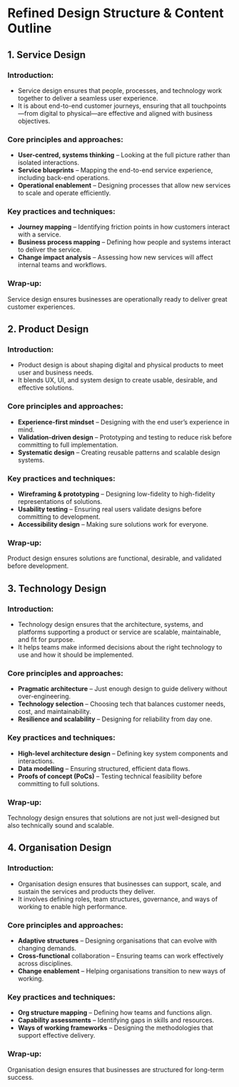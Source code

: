 # Refined Design Structure & Content Outline

## 1. Service Design
### Introduction:
* Service design ensures that people, processes, and technology work together to deliver a seamless user experience.
* It is about end-to-end customer journeys, ensuring that all touchpoints—from digital to physical—are effective and aligned with business objectives.

### Core principles and approaches:
* **User-centred, systems thinking** – Looking at the full picture rather than isolated interactions.
* **Service blueprints** – Mapping the end-to-end service experience, including back-end operations.
* **Operational enablement** – Designing processes that allow new services to scale and operate efficiently.

### Key practices and techniques:
* **Journey mapping** – Identifying friction points in how customers interact with a service.
* **Business process mapping** – Defining how people and systems interact to deliver the service.
* **Change impact analysis** – Assessing how new services will affect internal teams and workflows.

### Wrap-up:
Service design ensures businesses are operationally ready to deliver great customer experiences.

## 2. Product Design
### Introduction:
* Product design is about shaping digital and physical products to meet user and business needs.
* It blends UX, UI, and system design to create usable, desirable, and effective solutions.

### Core principles and approaches:
* **Experience-first mindset** – Designing with the end user’s experience in mind.
* **Validation-driven design** – Prototyping and testing to reduce risk before committing to full implementation.
* **Systematic design** – Creating reusable patterns and scalable design systems.

### Key practices and techniques:
* **Wireframing & prototyping** – Designing low-fidelity to high-fidelity representations of solutions.
* **Usability testing** – Ensuring real users validate designs before committing to development.
* **Accessibility design** – Making sure solutions work for everyone.

### Wrap-up:
Product design ensures solutions are functional, desirable, and validated before development.

## 3. Technology Design
### Introduction:
* Technology design ensures that the architecture, systems, and platforms supporting a product or service are scalable, maintainable, and fit for purpose.
* It helps teams make informed decisions about the right technology to use and how it should be implemented.

### Core principles and approaches:
* **Pragmatic architecture** – Just enough design to guide delivery without over-engineering.
* **Technology selection** – Choosing tech that balances customer needs, cost, and maintainability.
* **Resilience and scalability** – Designing for reliability from day one.

### Key practices and techniques:
* **High-level architecture design** – Defining key system components and interactions.
* **Data modelling** – Ensuring structured, efficient data flows.
* **Proofs of concept (PoCs)** – Testing technical feasibility before committing to full solutions.

### Wrap-up:
Technology design ensures that solutions are not just well-designed but also technically sound and scalable.

## 4. Organisation Design

### Introduction:
* Organisation design ensures that businesses can support, scale, and sustain the services and products they deliver.
* It involves defining roles, team structures, governance, and ways of working to enable high performance.

### Core principles and approaches:
* **Adaptive structures** – Designing organisations that can evolve with changing demands.
* **Cross-functional** collaboration – Ensuring teams can work effectively across disciplines.
* **Change enablement** – Helping organisations transition to new ways of working.

### Key practices and techniques:
* **Org structure mapping** – Defining how teams and functions align.
* **Capability assessments** – Identifying gaps in skills and resources.
* **Ways of working frameworks** – Designing the methodologies that support effective delivery.

### Wrap-up:
Organisation design ensures that businesses are structured for long-term success.